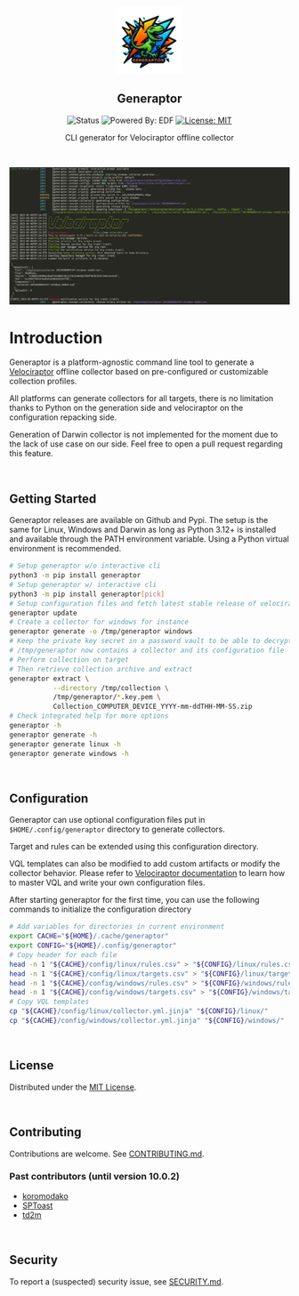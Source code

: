 <p align="center"><img width="120" src="./.github/logo.png"></p>
<h2 align="center">Generaptor</h2>

<div align="center">

![Status](https://img.shields.io/badge/status-active-success?style=for-the-badge)
![Powered By: EDF](https://img.shields.io/badge/Powered_By-CERT_EDF-FFFF33.svg?style=for-the-badge)
[![License: MIT](https://img.shields.io/badge/License-MIT-2596be.svg?style=for-the-badge)](LICENSE)

</div>

<p align="center">CLI generator for Velociraptor offline collector</p>
<br>

<div align="center">

![Demo](.github/screenshot.png)

</div>

# Introduction

Generaptor is a platform-agnostic command line tool to generate a [Velociraptor](https://github.com/velocidex/velociraptor) offline collector based on pre-configured or customizable collection profiles.

All platforms can generate collectors for all targets, there is no limitation thanks to Python on the generation side and velociraptor on the configuration repacking side.

Generation of Darwin collector is not implemented for the moment due to the lack of use case on our side. Feel free to open a pull request regarding this feature.

<br>

## Getting Started

Generaptor releases are available on Github and Pypi. The setup is the same for Linux, Windows and Darwin as long as Python 3.12+ is installed and available through the PATH environment variable. Using a Python virtual environment is recommended.

```bash
# Setup generaptor w/o interactive cli
python3 -m pip install generaptor
# Setup generaptor w/ interactive cli
python3 -m pip install generaptor[pick]
# Setup configuration files and fetch latest stable release of velociraptor
generaptor update
# Create a collector for windows for instance
generaptor generate -o /tmp/generaptor windows
# Keep the private key secret in a password vault to be able to decrypt the archive
# /tmp/generaptor now contains a collector and its configuration file
# Perform collection on target
# Then retrieve collection archive and extract
generaptor extract \
           --directory /tmp/collection \
           /tmp/generaptor/*.key.pem \
           Collection_COMPUTER_DEVICE_YYYY-mm-ddTHH-MM-SS.zip
# Check integrated help for more options
generaptor -h
generaptor generate -h
generaptor generate linux -h
generaptor generate windows -h
```

<br>

## Configuration

Generaptor can use optional configuration files put in `$HOME/.config/generaptor` directory to generate collectors.

Target and rules can be extended using this configuration directory.

VQL templates can also be modified to add custom artifacts or modify the collector behavior. Please refer to [Velociraptor documentation](https://docs.velociraptor.app/) to learn how to master VQL and write your own configuration files.

After starting generaptor for the first time, you can use the following commands to initialize the configuration directory

```bash
# Add variables for directories in current environment
export CACHE="${HOME}/.cache/generaptor"
export CONFIG="${HOME}/.config/generaptor"
# Copy header for each file
head -n 1 "${CACHE}/config/linux/rules.csv" > "${CONFIG}/linux/rules.csv"
head -n 1 "${CACHE}/config/linux/targets.csv" > "${CONFIG}/linux/targets.csv"
head -n 1 "${CACHE}/config/windows/rules.csv" > "${CONFIG}/windows/rules.csv"
head -n 1 "${CACHE}/config/windows/targets.csv" > "${CONFIG}/windows/targets.csv"
# Copy VQL templates
cp "${CACHE}/config/linux/collector.yml.jinja" "${CONFIG}/linux/"
cp "${CACHE}/config/windows/collector.yml.jinja" "${CONFIG}/windows/"
```

<br>

## License

Distributed under the [MIT License](LICENSE).

<br>

## Contributing

Contributions are welcome. See [CONTRIBUTING.md](CONTRIBUTING.md).

### Past contributors (until version 10.0.2)

- [koromodako](https://github.com/koromodako)
- [SPToast](https://github.com/SPToast)
- [td2m](https://github.com/td2m)

<br>

## Security

To report a (suspected) security issue, see [SECURITY.md](SECURITY.md).
